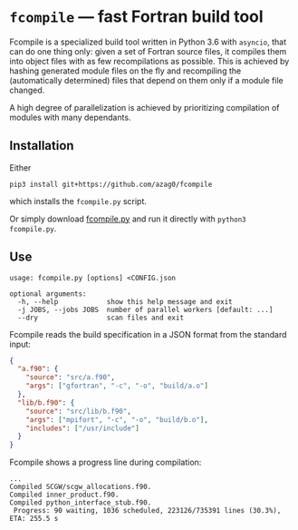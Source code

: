 # `fcompile` — fast Fortran build tool

Fcompile is a specialized build tool written in Python 3.6 with `asyncio`, that can do one thing only: given a set of Fortran source files, it compiles them into object files with as few recompilations as possible. This is achieved by hashing generated module files on the fly and recompiling the (automatically determined) files that depend on them only if a module file changed.

A high degree of parallelization is achieved by prioritizing compilation of modules with many dependants.

## Installation

Either

```
pip3 install git+https://github.com/azag0/fcompile
```

which installs the `fcompile.py` script.

Or simply download [fcompile.py](https://raw.githubusercontent.com/azag0/fcompile/master/fcompile/fcompile.py) and run it directly with `python3 fcompile.py`.

## Use

```
usage: fcompile.py [options] <CONFIG.json

optional arguments:
  -h, --help            show this help message and exit
  -j JOBS, --jobs JOBS  number of parallel workers [default: ...]
  --dry                 scan files and exit
```

Fcompile reads the build specification in a JSON format from the standard input:

```json
{
  "a.f90": {
    "source": "src/a.f90",
    "args": ["gfortran", "-c", "-o", "build/a.o"]
  },
  "lib/b.f90": {
    "source": "src/lib/b.f90",
    "args": ["mpifort", "-c", "-o", "build/b.o"],
    "includes": ["/usr/include"]
  }
}
```

Fcompile shows a progress line during compilation:

```
...
Compiled SCGW/scgw_allocations.f90.
Compiled inner_product.f90.
Compiled python_interface_stub.f90.
 Progress: 90 waiting, 1036 scheduled, 223126/735391 lines (30.3%), ETA: 255.5 s
```
